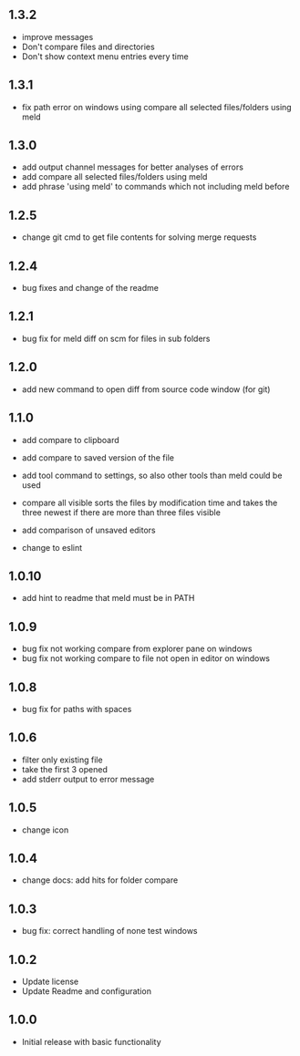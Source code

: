 ## 1.3.2
- improve messages
- Don't compare files and directories
- Don't show context menu entries every time

## 1.3.1
- fix path error on windows using compare all selected files/folders using meld

## 1.3.0
- add output channel messages for better analyses of errors
- add compare all selected files/folders using meld
- add phrase 'using meld' to commands which not including meld before

## 1.2.5
- change git cmd to get file contents for solving merge requests

## 1.2.4
- bug fixes and change of the readme

## 1.2.1
- bug fix for meld diff on scm for files in sub folders

## 1.2.0
- add new command to open diff from source code window (for git)

## 1.1.0
- add compare to clipboard
- add compare to saved version of the file
- add tool command to settings, so also other tools than meld could be used
- compare all visible sorts the files by modification time and takes the three newest if there are more than three files visible
- add comparison of unsaved editors

- change to eslint

## 1.0.10
- add hint to readme that meld must be in PATH

## 1.0.9
- bug fix not working compare from explorer pane on windows
- bug fix not working compare to file not open in editor on windows

## 1.0.8
- bug fix for paths with spaces

## 1.0.6
- filter only existing file
- take the first 3 opened
- add stderr output to error message

## 1.0.5
- change icon

## 1.0.4
- change docs: add hits for folder compare

## 1.0.3
- bug fix: correct handling of none test windows

## 1.0.2
- Update license
- Update Readme and configuration

## 1.0.0
- Initial release with basic functionality

